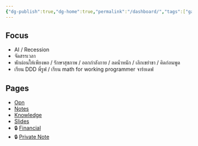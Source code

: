 ```yaml
---
{"dg-publish":true,"dg-home":true,"permalink":"/dashboard/","tags":["gardenEntry"],"dgPassFrontmatter":true}
---
```


## Focus
- AI / Recession
- จัดสรรเวลา
- พักผ่อนให้เพียงพอ / รักษาสุขภาพ / ออกกำลังกาย / ลดน้ำหนัก / เลิกเขย่าขา / คิดก่อนพูด
- เรียน DDD พี่รูฟ / เรียน math for working programmer จาร์ยเดฟ
## Pages
- [Opn](Work/Opn/Opn)
- [Notes](Notes/Notes)
- [Knowledge](Knowledge/Knowledge)
- [Slides](Slides/Slides)
- 🔒 [Financial](Financials/Financials)
- 🔒 [Private Note](Notes/Private%20Notes)
